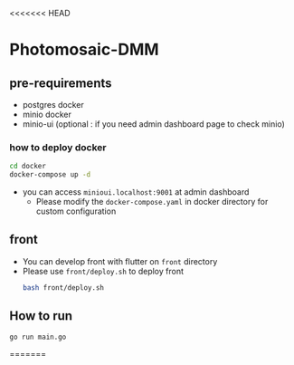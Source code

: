 <<<<<<< HEAD
# Photomosaic-DMM

## pre-requirements

- postgres docker
- minio docker
- minio-ui (optional : if you need admin dashboard page to check minio)

### how to deploy docker

```zsh
cd docker
docker-compose up -d
```

- you can access `minioui.localhost:9001` at admin dashboard
  - Please modify the `docker-compose.yaml` in docker directory for custom configuration

## front

- You can develop front with flutter on `front` directory
- Please use `front/deploy.sh` to deploy front
  ```zsh
  bash front/deploy.sh
  ```

## How to run

```zsh
go run main.go
```
=======

